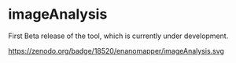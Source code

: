 imageAnalysis
=============
First Beta release of the tool, which is currently under development.

https://zenodo.org/badge/18520/enanomapper/imageAnalysis.svg
